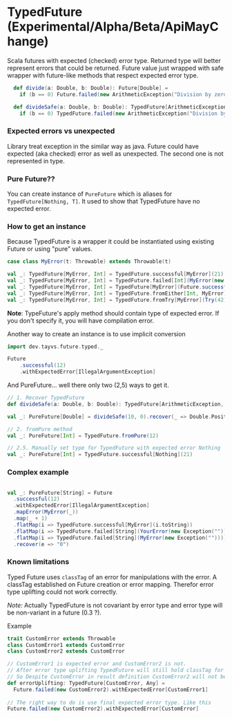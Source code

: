 # TypedFuture (Experimental/Alpha/Beta/ApiMayChange)
Scala futures with expected (checked) error type. Returned type will better represent errors that could be returned.
Future value just wrapped with safe wrapper with future-like methods that respect expected error type.


```scala
  def divide(a: Double, b: Double): Future[Double] =
    if (b == 0) Future.failed(new ArithmeticException("Division by zero")) else Future.successful(a / b)

  def divideSafe(a: Double, b: Double): TypedFuture[ArithmeticException, Double] =
    if (b == 0) TypedFuture.failed(new ArithmeticException("Division by zero")) else TypedFuture.successful(a / b)
```

### Expected errors vs unexpected
Library treat exception in the similar way as java. Future could have expected (aka checked) error as well as unexpected.
The second one is not represented in type.

### Pure Future??
You can create instance of `PureFuture` which is aliases for `TypedFuture[Nothing, T]`. It used to show that TypedFuture have no expected error.

### How to get an instance
Because TypedFuture is a wrapper it could be instantiated using existing Future or using "pure" values.

```scala
case class MyError(t: Throwable) extends Throwable(t)

val _: TypedFuture[MyError, Int] = TypedFuture.successful[MyError](21)
val _: TypedFuture[MyError, Int] = TypedFuture.failed[Int](MyError(new Exception()))
val _: TypedFuture[MyError, Int] = TypedFuture[MyError](Future.successful(12)) // Type is required
val _: TypedFuture[MyError, Int] = TypedFuture.fromEither[Int, MyError](Right(12))
val _: TypedFuture[MyError, Int] = TypedFuture.fromTry[MyError](Try(42))
```

**Note**: TypeFuture's apply method should contain type of expected error. If you don't specify it, you will have compilation error.

Another way to create an instance is to use implicit conversion

```scala
import dev.tayvs.future.typed._

Future
    .successful(12)
    .withExpectedError[IllegalArgumentException]
```

And PureFuture... well there only two (2,5) ways to get it.

```scala
// 1. Recover TypedFuture
def divideSafe(a: Double, b: Double): TypedFuture[ArithmeticException, Double] = ???

val _: PureFuture[Double] = divideSafe(10, 0).recover(_ => Double.PositiveInfinity)

// 2. fromPure method
val _: PureFuture[Int] = TypedFuture.fromPure(12)

// 2.5. Manually set type for TypedFuture with expected error Nothing
val _: PureFuture[Int] = TypedFuture.successful[Nothing](21)
```

### Complex example

```scala

val _: PureFuture[String] = Future
  .successful(12)                                                           // Future[Int]
  .withExpectedError[IllegalArgumentException]                              // TypedFuture[IllegalArgumentException, Int]
  .mapError(MyError(_))                                                     // TypedFuture[MyError, Int]
  .map(_ + 1)                                                               // TypedFuture[MyError, Int]
  .flatMap(i => TypedFuture.successful[MyError](i.toString))                // TypedFuture[MyError, String]
  .flatMap(i => TypedFuture.failed[String](YourError(new Exception(""))))   // TypedFuture[YourError, String]
  .flatMap(i => TypedFuture.failed[String](MyError(new Exception(""))))     // TypedFuture[MyError, String]
  .recover(e => "0")
```

### Known limitations
Typed Future uses `classTag` of an error for manipulations with the error. A classTag established on Future creation or error mapping. Therefor error type uplifting could not work correctly.

*Note:* Actually TypedFuture is not covariant by error type and error type will be non-variant in a future (0.3 ?).

Example
```scala
trait CustomError extends Throwable
class CustomError1 extends CustomError
class CustomError2 extends CustomError

// CustomError1 is expected error and CustomError2 is not.
// After error type uplifting TypedFuture will still hold classTag for CustomError1.
// So Despite CustomError in result definition CustomError2 will not be treated as expected value. 
def errorUplifting: TypedFuture[CustomError, Any] =
  Future.failed(new CustomError2).withExpectedError[CustomError1]
  
// The right way to do is use final expected error type. Like this
Future.failed(new CustomError2).withExpectedError[CustomError]
```